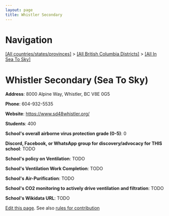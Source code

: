 ```yaml
---
layout: page
title: Whistler Secondary
---
```

# Navigation

[[All countries/states/provinces]](../../..) > [[All British Columbia Districts]](../..) > [[All In Sea To Sky]](..)

# Whistler Secondary (Sea To Sky)

**Address**: 8000 Alpine Way, Whistler, BC V8E 0G5

**Phone**: 604-932-5535

**Website**: <https://www.sd48whistler.org/>

**Students**: 400

**School's overall airborne virus protection grade (0-5)**: 0

**Discord, Facebook, or WhatsApp group for discovery/advocacy for THIS school**: TODO

**School's policy on Ventilation**: TODO

**School's Ventilation Work Completion**: TODO

**School's Air-Purification**: TODO

**School's CO2 monitoring to actively drive ventilation and filtration**: TODO

**School's Wikidata URL**: TODO


[Edit this page](https://github.com/ventilate-schools/BC/edit/main/./Sea_To_Sky/Whistler_Secondary.md). See also [rules for contribution](../../../contribution-rules/)